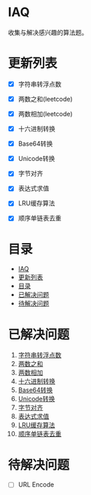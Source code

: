 # IAQ
收集与解决感兴趣的算法题。

# 更新列表
- [x] 字符串转浮点数
- [x] 两数之和(leetcode)
- [x] 两数相加(leetcode)
- [x] 十六进制转换
- [x] Base64转换
- [x] Unicode转换
- [x] 字节对齐
- [x] 表达式求值
- [x] LRU缓存算法
- [x] 顺序单链表去重


# 目录
- [IAQ](#iaq)
- [更新列表](#更新列表)
- [目录](#目录)
- [已解决问题](#已解决问题)
- [待解决问题](#待解决问题)


# 已解决问题

1. [字符串转浮点数](IAQ/str2float/README.md)
2. [两数之和](IAQ/twosum/README.md)
3. [两数相加](IAQ/add_two_numbers/README.md)
4. [十六进制转换](IAQ/hexadecimal_convertion/README.md)
5. [Base64转换](IAQ/base64/README.md)
6. [Unicode转换](IAQ/unicode/README.md)
7. [字节对齐](IAQ/byte_alignment/README.md)
8. [表达式求值](IAQ/expression_evaluation/README.md)
9. [LRU缓存算法](IAQ/lru_cache/README.md)
10. [顺序单链表去重](IAQ/ordered_single_link_deduplication/README.md)


# 待解决问题
- [ ] URL Encode

